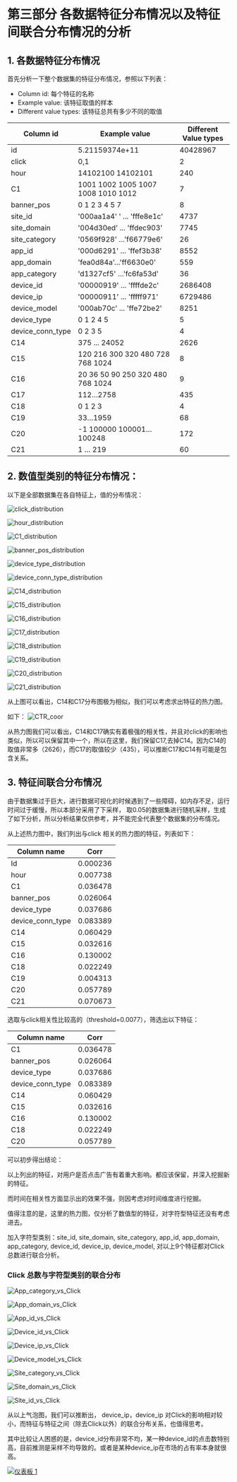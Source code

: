  # 第三部分 各数据特征分布情况以及特征间联合分布情况的分析 



## 1. 各数据特征分布情况

首先分析一下整个数据集的特征分布情况，参照以下列表：

- Column id: 每个特征的名称
- Example value: 该特征取值的样本
- Different value types: 该特征总共有多少不同的取值

| Column id        | Example value                                    | Different Value types |
| ---------------- | ------------------------------------------------ | --------------------- |
| id               | 5.21159374e+11                                   | 40428967              |
| click            | 0,1                                              | 2                     |
| hour             | 14102100 14102101                                | 240                   |
| C1               | 1001 1002 1005 1007 1008 1010 1012               | 7                     |
| banner_pos       | 0 1 2 3 4 5 7                                    | 8                     |
| site_id          | '000aa1a4' ' ... 'fffe8e1c'                      | 4737                  |
| site_domain      | '004d30ed' ... 'ffdec903'                        | 7745                  |
| site_category    | '0569f928' …'f66779e6'                           | 26                    |
| app_id           | '000d6291' ... 'ffef3b38'                        | 8552                  |
| app_domain       | 'fea0d84a'…'ff6630e0'                            | 559                   |
| app_category     | 'd1327cf5' …'fc6fa53d'                           | 36                    |
| device_id        | '00000919' ... 'ffffde2c'                        | 2686408               |
| device_ip        | '00000911' ... 'fffff971'                        | 6729486               |
| device_model     | '000ab70c' ... 'ffe72be2'                        | 8251                  |
| device_type­­­   | 0 1 2 4 5                                        | 5                     |
| device_conn_type | 0 2 3 5                                          | 4                     |
| C14              | 375 ... 24052                                    | 2626                  |
| C15              | 120    216  300  320    480  728  768 1024       | 8                     |
| C16              | 20     36   50   90    250  320  480    768 1024 | 9                     |
| C17              | 112…2758                                         | 435                   |
| C18              | 0 1 2 3                                          | 4                     |
| C19              | 33…1959                                          | 68                    |
| C20              | -1 100000 100001…100248                          | 172                   |
| C21              | 1 … 219                                          | 60                    |

 

## 2. 数值型类别的特征分布情况：



以下是全部数据集在各自特征上，值的分布情况：

![click_distribution](EDA/click_distribution.png)

![hour_distribution](EDA/hour_distribution.png)

![C1_distribution](EDA/C1_distribution.png)

![banner_pos_distribution](EDA/banner_pos_distribution.png)

![device_type_distribution](EDA/device_type_distribution.png)

![device_conn_type_distribution](EDA/device_conn_type_distribution.png)

![C14_distribution](EDA/C14_distribution.png)

![C15_distribution](EDA/C15_distribution.png)

![C16_distribution](EDA/C16_distribution.png)

![C17_distribution](EDA/C17_distribution.png)

![C18_distribution](EDA/C18_distribution.png)

![C19_distribution](EDA/C19_distribution.png)

![C20_distribution](EDA/C20_distribution.png)

![C21_distribution](EDA/C21_distribution.png)

从上图可以看出，C14和C17分布图极为相似，我们可以考虑求出特征的热力图。

如下： ![CTR_coor](./EDA/CTR_coor.png)

从热力图我们可以看出，C14和C17确实有着极强的相关性，并且对click的影响也类似，所以可以保留其中一个，所以在这里，我们保留C17,去掉C14。因为C14的取值非常多（2626），而C17的取值较少（435），可以推断C17和C14有可能是包含关系。

## 3. 特征间联合分布情况

由于数据集过于巨大，进行数据可视化的时候遇到了一些障碍，如内存不足，运行时间过于缓慢，所以本部分采用了下采样， 取0.05的数据集进行随机采样，生成了如下分析，所以分析结果仅供参考，并不能完全代表整个数据集的分布情况。

从上述热力图中，我们列出与click 相关的热力图的特征，列表如下：

| Column name      | Corr     |
| ---------------- | -------- |
| Id               | 0.000236 |
| hour             | 0.007738 |
| C1               | 0.036478 |
| banner_pos       | 0.026064 |
| device_type      | 0.037686 |
| device_conn_type | 0.083389 |
| C14              | 0.060429 |
| C15              | 0.032616 |
| C16              | 0.130002 |
| C18              | 0.022249 |
| C19              | 0.004313 |
| C20              | 0.057789 |
| C21              | 0.070673 |

选取与click相关性比较高的（threshold=0.0077），筛选出以下特征：

| Column name      | Corr     |
| ---------------- | -------- |
| C1               | 0.036478 |
| banner_pos       | 0.026064 |
| device_type      | 0.037686 |
| device_conn_type | 0.083389 |
| C14              | 0.060429 |
| C15              | 0.032616 |
| C16              | 0.130002 |
| C18              | 0.022249 |
| C20              | 0.057789 |

可以初步得出结论：

以上列出的特征，对用户是否点击广告有着重大影响。都应该保留，并深入挖掘新的特征。

而时间在相关性方面显示出的效果不强，则因考虑对时间维度进行挖掘。

值得注意的是，这里的热力图，仅分析了数值型的特征，对字符型特征还没有考虑进去。

加入字符型类别：site_id, site_domain, site_category, app_id, app_domain, app_category, device_id, device_ip, device_model, 对以上9个特征都对Click总数进行联合分析。



### Click 总数与字符型类别的联合分布





![App_category_vs_Click](EDA/App_category_vs_Click.png)

![App_domain_vs_Click](EDA/App_domain_vs_Click.png)

![App_id_vs_Click](EDA/App_id_vs_Click.png)

![Device_id_vs_Click](EDA/Device_id_vs_Click.png)

![Device_ip_vs_Click](EDA/Device_ip_vs_Click.png)

![Device_model_vs_Click](EDA/Device_model_vs_Click.png)

![Site_category_vs_Click](EDA/Site_category_vs_Click.png)

![Site_domain_vs_Click](EDA/Site_domain_vs_Click.png)

![Site_id_vs_Click](EDA/Site_id_vs_Click.png)

从以上气泡图，我们可以推断出， device_ip，device_ip 对Click的影响相对较小，而特征与特征之间（除去Click以外）的联合分布关系，也值得思考。

其中比较让人困惑的是，device_id分布非常不均，某一种device_id的点击数特别高，目前推测是采样不均导致的。或者是某种device_ip在市场的占有率本身就很高。



<div class='tableauPlaceholder' id='viz1529076377559' style='position: relative'><noscript><a href='#'><img alt='仪表板 1 ' src='https:&#47;&#47;public.tableau.com&#47;static&#47;images&#47;CT&#47;CTR-C17_vs_Click&#47;1_1&#47;1_rss.png' style='border: none' /></a></noscript><object class='tableauViz'  style='display:none;'><param name='host_url' value='https%3A%2F%2Fpublic.tableau.com%2F' /> <param name='embed_code_version' value='3' /> <param name='site_root' value='' /><param name='name' value='CTR-C17_vs_Click&#47;1_1' /><param name='tabs' value='no' /><param name='toolbar' value='yes' /><param name='static_image' value='https:&#47;&#47;public.tableau.com&#47;static&#47;images&#47;CT&#47;CTR-C17_vs_Click&#47;1_1&#47;1.png' /> <param name='animate_transition' value='yes' /><param name='display_static_image' value='yes' /><param name='display_spinner' value='yes' /><param name='display_overlay' value='yes' /><param name='display_count' value='yes' /><param name='filter' value='publish=yes' /></object></div>                <script type='text/javascript'>                    var divElement = document.getElementById('viz1529076377559');                    var vizElement = divElement.getElementsByTagName('object')[0];                    vizElement.style.minWidth='420px';vizElement.style.maxWidth='650px';vizElement.style.width='100%';vizElement.style.minHeight='587px';vizElement.style.maxHeight='887px';vizElement.style.height=(divElement.offsetWidth*0.75)+'px';                    var scriptElement = document.createElement('script');                    scriptElement.src = 'https://public.tableau.com/javascripts/api/viz_v1.js';                    vizElement.parentNode.insertBefore(scriptElement, vizElement);                </script>